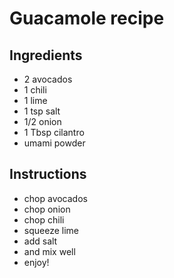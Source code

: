 # Guacamole recipe


## Ingredients

- 2 avocados
- 1 chili
- 1 lime
- 1 tsp salt
- 1/2 onion
- 1 Tbsp cilantro
- umami powder


## Instructions

- chop avocados
- chop onion
- chop chili
- squeeze lime
- add salt
- and mix well
- enjoy!
